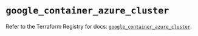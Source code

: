 # `google_container_azure_cluster`

Refer to the Terraform Registry for docs: [`google_container_azure_cluster`](https://registry.terraform.io/providers/hashicorp/google-beta/6.38.0/docs/resources/google_container_azure_cluster).
